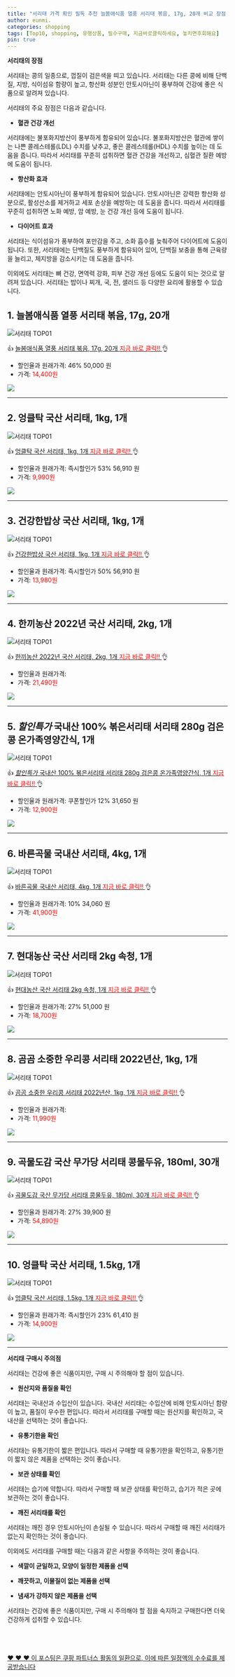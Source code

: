 ```yaml
---
title: "서리태 가격 확인 필독 추천 늘봄애식품 열풍 서리태 볶음, 17g, 20개 비교 장점 구매가이드"
author: eunmi.
categories: shopping
tags: [Top10, shopping, 유행상품, 필수구매, 지금바로클릭하세요, 놓치면후회해요]
pin: true
---
```

**서리태의 장점**

서리태는 콩의 일종으로, 껍질이 검은색을 띠고 있습니다. 서리태는 다른 콩에 비해 단백질, 지방, 식이섬유 함량이 높고, 항산화 성분인 안토시아닌이 풍부하여 건강에 좋은 식품으로 알려져 있습니다.

서리태의 주요 장점은 다음과 같습니다.

* **혈관 건강 개선**

서리태에는 불포화지방산이 풍부하게 함유되어 있습니다. 불포화지방산은 혈관에 쌓이는 나쁜 콜레스테롤(LDL) 수치를 낮추고, 좋은 콜레스테롤(HDL) 수치를 높이는 데 도움을 줍니다. 따라서 서리태를 꾸준히 섭취하면 혈관 건강을 개선하고, 심혈관 질환 예방에 도움이 됩니다.

* **항산화 효과**

서리태에는 안토시아닌이 풍부하게 함유되어 있습니다. 안토시아닌은 강력한 항산화 성분으로, 활성산소를 제거하고 세포 손상을 예방하는 데 도움을 줍니다. 따라서 서리태를 꾸준히 섭취하면 노화 예방, 암 예방, 눈 건강 개선 등에 도움이 됩니다.

* **다이어트 효과**

서리태는 식이섬유가 풍부하여 포만감을 주고, 소화 흡수를 늦춰주어 다이어트에 도움이 됩니다. 또한, 서리태에는 단백질도 풍부하게 함유되어 있어, 단백질 보충을 통해 근육량을 늘리고, 체지방을 감소시키는 데 도움을 줍니다.

이외에도 서리태는 뼈 건강, 면역력 강화, 피부 건강 개선 등에도 도움이 되는 것으로 알려져 있습니다. 서리태는 밥이나 찌개, 국, 전, 샐러드 등 다양한 요리에 활용할 수 있습니다.

   

## 1. 늘봄애식품 열풍 서리태 볶음, 17g, 20개

![서리태 TOP01](https://thumbnail7.coupangcdn.com/thumbnails/remote/230x230ex/image/retail/images/3469168903048968-d1120017-d596-43ef-b4d3-c664655d8826.jpg)


👍 [늘봄애식품 열풍 서리태 볶음, 17g, 20개 <font color=red> 지금 바로 클릭!! </font> ](https://link.coupang.com/re/AFFSDP?lptag=AF3617701&subid=GithubCoopas&pageKey=6954459211&traceid=V0-153&itemId=3597098018&vendorItemId=71582823640) 👌 


- 할인율과 원래가격: 46%  50,000   원
- 가격: <span style='color:red'>14,400원</span>

[![](/discount_price.png)](https://link.coupang.com/re/AFFSDP?lptag=AF3617701&subid=GithubCoopas&pageKey=6954459211&traceid=V0-153&itemId=3597098018&vendorItemId=71582823640)

---


   

## 2. 엉클탁 국산 서리태, 1kg, 1개

![서리태 TOP01](https://thumbnail9.coupangcdn.com/thumbnails/remote/230x230ex/image/retail/images/4442454361821815-f946c473-9009-4283-a50e-21c989a8d3b8.jpg)


👍 [엉클탁 국산 서리태, 1kg, 1개 <font color=red> 지금 바로 클릭!! </font> ](https://link.coupang.com/re/AFFSDP?lptag=AF3617701&subid=GithubCoopas&pageKey=6199861523&traceid=V0-153&itemId=12294554604&vendorItemId=79564818122) 👌 


- 할인율과 원래가격: 즉시할인가 53%  56,910   원
- 가격: <span style='color:red'>9,990원</span>

[![](/discount_price.png)](https://link.coupang.com/re/AFFSDP?lptag=AF3617701&subid=GithubCoopas&pageKey=6199861523&traceid=V0-153&itemId=12294554604&vendorItemId=79564818122)

---


   

## 3. 건강한밥상 국산 서리태, 1kg, 1개

![서리태 TOP01](https://thumbnail7.coupangcdn.com/thumbnails/remote/230x230ex/image/retail/images/7211696111897681-f89da739-1e47-46b5-a8a4-169dbabb8ab2.png)


👍 [건강한밥상 국산 서리태, 1kg, 1개 <font color=red> 지금 바로 클릭!! </font> ](https://link.coupang.com/re/AFFSDP?lptag=AF3617701&subid=GithubCoopas&pageKey=344577599&traceid=V0-153&itemId=17505573196&vendorItemId=70013800343) 👌 


- 할인율과 원래가격: 즉시할인가 50%  56,910   원
- 가격: <span style='color:red'>13,980원</span>

[![](/discount_price.png)](https://link.coupang.com/re/AFFSDP?lptag=AF3617701&subid=GithubCoopas&pageKey=344577599&traceid=V0-153&itemId=17505573196&vendorItemId=70013800343)

---


   

## 4. 한끼농산 2022년 국산 서리태, 2kg, 1개

![서리태 TOP01](https://thumbnail9.coupangcdn.com/thumbnails/remote/230x230ex/image/retail/images/2023/06/15/15/4/da415594-3a3b-4008-b1c9-1b9d4f96be21.jpg)


👍 [한끼농산 2022년 국산 서리태, 2kg, 1개 <font color=red> 지금 바로 클릭!! </font> ](https://link.coupang.com/re/AFFSDP?lptag=AF3617701&subid=GithubCoopas&pageKey=6128061067&traceid=V0-153&itemId=11665609858&vendorItemId=86284784499) 👌 


- 할인율과 원래가격: 
- 가격: <span style='color:red'>21,490원</span>

[![](/discount_price.png)](https://link.coupang.com/re/AFFSDP?lptag=AF3617701&subid=GithubCoopas&pageKey=6128061067&traceid=V0-153&itemId=11665609858&vendorItemId=86284784499)

---


   

## 5. *할인특가* 국내산 100% 볶은서리태 서리태 280g 검은콩 온가족영양간식, 1개

![서리태 TOP01](https://thumbnail6.coupangcdn.com/thumbnails/remote/230x230ex/image/vendor_inventory/3196/1716702c3622518acb183b6fa0af9aa5d4b85ab8e867a47993c7bb68a8f2.jpg)


👍 [*할인특가* 국내산 100% 볶은서리태 서리태 280g 검은콩 온가족영양간식, 1개 <font color=red> 지금 바로 클릭!! </font> ](https://link.coupang.com/re/AFFSDP?lptag=AF3617701&subid=GithubCoopas&pageKey=7554027406&traceid=V0-153&itemId=19886274618&vendorItemId=74946832971) 👌 


- 할인율과 원래가격: 쿠폰할인가 12%  31,650   원
- 가격: <span style='color:red'>12,900원</span>

[![](/discount_price.png)](https://link.coupang.com/re/AFFSDP?lptag=AF3617701&subid=GithubCoopas&pageKey=7554027406&traceid=V0-153&itemId=19886274618&vendorItemId=74946832971)

---


   

## 6. 바른곡물 국내산 서리태, 4kg, 1개

![서리태 TOP01](https://thumbnail6.coupangcdn.com/thumbnails/remote/230x230ex/image/retail/images/2023/04/05/16/1/399c930e-111a-458e-a26c-4050d5743893.jpg)


👍 [바른곡물 국내산 서리태, 4kg, 1개 <font color=red> 지금 바로 클릭!! </font> ](https://link.coupang.com/re/AFFSDP?lptag=AF3617701&subid=GithubCoopas&pageKey=1076353561&traceid=V0-153&itemId=18431380521&vendorItemId=85572908679) 👌 


- 할인율과 원래가격: 10%  34,060   원
- 가격: <span style='color:red'>41,900원</span>

[![](/discount_price.png)](https://link.coupang.com/re/AFFSDP?lptag=AF3617701&subid=GithubCoopas&pageKey=1076353561&traceid=V0-153&itemId=18431380521&vendorItemId=85572908679)

---


   

## 7. 현대농산 국산 서리태 2kg 속청, 1개

![서리태 TOP01](https://thumbnail7.coupangcdn.com/thumbnails/remote/230x230ex/image/vendor_inventory/4dbc/d7a9cc51b1b8181882cd79baa97bd973f73ba009fe1d674d42274881423e.jpg)


👍 [현대농산 국산 서리태 2kg 속청, 1개 <font color=red> 지금 바로 클릭!! </font> ](https://link.coupang.com/re/AFFSDP?lptag=AF3617701&subid=GithubCoopas&pageKey=7268065376&traceid=V0-153&itemId=18529453222&vendorItemId=4781793761) 👌 


- 할인율과 원래가격: 27%  51,000   원
- 가격: <span style='color:red'>18,700원</span>

[![](/discount_price.png)](https://link.coupang.com/re/AFFSDP?lptag=AF3617701&subid=GithubCoopas&pageKey=7268065376&traceid=V0-153&itemId=18529453222&vendorItemId=4781793761)

---


   

## 8. 곰곰 소중한 우리콩 서리태 2022년산, 1kg, 1개

![서리태 TOP01](https://thumbnail9.coupangcdn.com/thumbnails/remote/230x230ex/image/product/image/vendoritem/2019/03/05/4403859257/2dc20538-6e24-4254-84a3-a73f83afa5f6.jpg)


👍 [곰곰 소중한 우리콩 서리태 2022년산, 1kg, 1개 <font color=red> 지금 바로 클릭!! </font> ](https://link.coupang.com/re/AFFSDP?lptag=AF3617701&subid=GithubCoopas&pageKey=4341955596&traceid=V0-153&itemId=5083141734&vendorItemId=72392783485) 👌 


- 할인율과 원래가격: 
- 가격: <span style='color:red'>11,990원</span>

[![](/discount_price.png)](https://link.coupang.com/re/AFFSDP?lptag=AF3617701&subid=GithubCoopas&pageKey=4341955596&traceid=V0-153&itemId=5083141734&vendorItemId=72392783485)

---


   

## 9. 곡물도감 국산 무가당 서리태 콩물두유, 180ml, 30개

![서리태 TOP01](https://thumbnail8.coupangcdn.com/thumbnails/remote/230x230ex/image/vendor_inventory/af2e/062d82a23ab384e098fa8f74e65de3a526e39830908ca6530e2e0e85f48d.jpg)


👍 [곡물도감 국산 무가당 서리태 콩물두유, 180ml, 30개 <font color=red> 지금 바로 클릭!! </font> ](https://link.coupang.com/re/AFFSDP?lptag=AF3617701&subid=GithubCoopas&pageKey=7290082549&traceid=V0-153&itemId=19944399755&vendorItemId=85729153849) 👌 


- 할인율과 원래가격: 27%  39,900   원
- 가격: <span style='color:red'>54,890원</span>

[![](/discount_price.png)](https://link.coupang.com/re/AFFSDP?lptag=AF3617701&subid=GithubCoopas&pageKey=7290082549&traceid=V0-153&itemId=19944399755&vendorItemId=85729153849)

---


   

## 10. 엉클탁 국산 서리태, 1.5kg, 1개

![서리태 TOP01](https://thumbnail7.coupangcdn.com/thumbnails/remote/230x230ex/image/retail/images/3742334162385472-e2c2dcac-1cfe-47f7-8fbb-5c52b7c18bdc.jpg)


👍 [엉클탁 국산 서리태, 1.5kg, 1개 <font color=red> 지금 바로 클릭!! </font> ](https://link.coupang.com/re/AFFSDP?lptag=AF3617701&subid=GithubCoopas&pageKey=6199861523&traceid=V0-153&itemId=12294554606&vendorItemId=79564818143) 👌 


- 할인율과 원래가격: 즉시할인가 23%  61,410   원
- 가격: <span style='color:red'>14,900원</span>

[![](/discount_price.png)](https://link.coupang.com/re/AFFSDP?lptag=AF3617701&subid=GithubCoopas&pageKey=6199861523&traceid=V0-153&itemId=12294554606&vendorItemId=79564818143)

---
**서리태 구매시 주의점**

서리태는 건강에 좋은 식품이지만, 구매 시 주의해야 할 점이 있습니다.

* **원산지와 품질을 확인**

서리태는 국내산과 수입산이 있습니다. 국내산 서리태는 수입산에 비해 안토시아닌 함량이 높고, 품질이 우수한 편입니다. 따라서 서리태를 구매할 때는 원산지를 확인하고, 국내산을 선택하는 것이 좋습니다.

* **유통기한을 확인**

서리태는 유통기한이 짧은 편입니다. 따라서 구매할 때 유통기한을 확인하고, 유통기한이 짧지 않은 제품을 선택하는 것이 좋습니다.

* **보관 상태를 확인**

서리태는 습기에 약합니다. 따라서 구매할 때 보관 상태를 확인하고, 습기가 적은 곳에 보관하는 것이 좋습니다.

* **깨진 서리태를 확인**

서리태는 깨진 경우 안토시아닌이 손실될 수 있습니다. 따라서 구매할 때 깨진 서리태가 없는지 확인하는 것이 좋습니다.

이외에도 서리태를 구매할 때는 다음과 같은 사항을 주의하는 것이 좋습니다.

* **색깔이 균일하고, 모양이 일정한 제품을 선택**

* **깨끗하고, 이물질이 없는 제품을 선택**

* **냄새가 강하지 않은 제품을 선택**

서리태는 건강에 좋은 식품이지만, 구매 시 주의해야 할 점을 숙지하고 구매한다면 더욱 건강하게 섭취할 수 있습니다.<br><br><br><br><br> [ ❤ ❤ ❤ 이 포스팅은 쿠팡 파트너스 활동의 일환으로, 이에 따른 일정액의 수수료를 제공받습니다](https://link.coupang.com/a/bcEFyh)